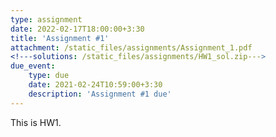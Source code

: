 ```yaml
---
type: assignment
date: 2022-02-17T18:00:00+3:30
title: 'Assignment #1'
attachment: /static_files/assignments/Assignment_1.pdf
<!---solutions: /static_files/assignments/HW1_sol.zip--->
due_event: 
    type: due
    date: 2021-02-24T10:59:00+3:30
    description: 'Assignment #1 due'
---
```

This is HW1.
